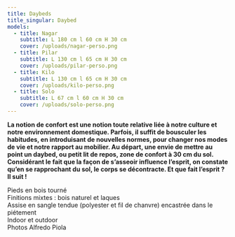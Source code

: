 ```yaml
---
title: Daybeds
title_singular: Daybed
models:
  - title: Nagar
    subtitle: L 180 cm l 60 cm H 30 cm
    cover: /uploads/nagar-perso.png
  - title: Pilar
    subtitle: L 130 cm l 65 cm H 30 cm
    cover: /uploads/pilar-perso.png
  - title: Kilo
    subtitle: L 130 cm l 65 cm H 30 cm
    cover: /uploads/kilo-perso.png
  - title: Solo
    subtitle: L 67 cm l 60 cm H 30 cm
    cover: /uploads/solo-perso.png
---
```


**La notion de confort est une notion toute relative liée à notre culture et notre environnement domestique. Parfois, il suffit de bousculer les habitudes, en introduisant de nouvelles normes, pour changer nos modes de vie et notre rapport au mobilier. Au départ, une envie de mettre au point un daybed, ou petit lit de repos, zone de confort à 30 cm du sol. Considérant le fait que la façon de s’asseoir influence l’esprit, on constate qu’en se rapprochant du sol, le corps se décontracte. Et que fait l’esprit ? Il suit !**

Pieds en bois tourné  
Finitions mixtes : bois naturel et laques  
Assise en sangle tendue (polyester et fil de chanvre) encastrée dans le piétement  
Indoor et outdoor  
Photos Alfredo Piola
